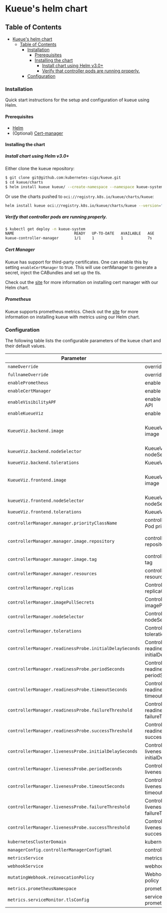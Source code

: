 # Kueue's helm chart

## Table of Contents

<!-- toc -->
- [Kueue's helm chart](#kueues-helm-chart)
  - [Table of Contents](#table-of-contents)
    - [Installation](#installation)
      - [Prerequisites](#prerequisites)
      - [Installing the chart](#installing-the-chart)
        - [Install chart using Helm v3.0+](#install-chart-using-helm-v30)
        - [Verify that controller pods are running properly.](#verify-that-controller-pods-are-running-properly)
    - [Configuration](#configuration)
<!-- /toc -->

### Installation

Quick start instructions for the setup and configuration of kueue using Helm.

#### Prerequisites

- [Helm](https://helm.sh/docs/intro/quickstart/#install-helm)
- (Optional) [Cert-manager](https://cert-manager.io/docs/installation/)

#### Installing the chart

##### Install chart using Helm v3.0+

Either clone the kueue repository:

```bash
$ git clone git@github.com:kubernetes-sigs/kueue.git
$ cd kueue/charts
$ helm install kueue kueue/ --create-namespace --namespace kueue-system
```

Or use the charts pushed to `oci://registry.k8s.io/kueue/charts/kueue`:

```bash
helm install kueue oci://registry.k8s.io/kueue/charts/kueue --version="0.12.4" --create-namespace --namespace=kueue-system
```

##### Verify that controller pods are running properly.

```bash
$ kubectl get deploy -n kueue-system
NAME                           READY   UP-TO-DATE   AVAILABLE   AGE
kueue-controller-manager       1/1     1            1           7s
```

##### Cert Manager

Kueue has support for third-party certificates.
One can enable this by setting `enableCertManager` to true.
This will use certManager to generate a secret, inject the CABundles and set up the tls.

Check out the [site](https://kueue.sigs.k8s.io/docs/tasks/manage/productization/cert_manager/)
for more information on installing cert manager with our Helm chart.

##### Prometheus

Kueue supports prometheus metrics.
Check out the [site](https://kueue.sigs.k8s.io/docs/tasks/manage/productization/prometheus/)
for more information on installing kueue with metrics using our Helm chart.

### Configuration

The following table lists the configurable parameters of the kueue chart and their default values.

| Parameter                                              | Description                                            | Default                                     |
|--------------------------------------------------------|--------------------------------------------------------|---------------------------------------------|
| `nameOverride`                                         | override the resource name                             | ``                                          |
| `fullnameOverride`                                     | override the resource name                             | ``                                          |
| `enablePrometheus`                                     | enable Prometheus                                      | `false`                                     |
| `enableCertManager`                                    | enable CertManager                                     | `false`                                     |
| `enableVisibilityAPF`                                  | enable APF for the visibility API                      | `false`                                     |
| `enableKueueViz`                                       | enable KueueViz dashboard                              | `false`                                     |
| `KueueViz.backend.image`                               | KueueViz dashboard backend image                       | `us-central1-docker.pkg.dev/k8s-staging-images/kueue/kueueviz-backend:main` |
| `kueueViz.backend.nodeSelector`                        | KueueViz backend nodeSelector                          | `{}`                                        |
| `kueueViz.backend.tolerations`                         | KueueViz backend tolerations                           | `[]`                                        |
| `KueueViz.frontend.image`                              | KueueViz dashboard frontend image                      | `us-central1-docker.pkg.dev/k8s-staging-images/kueue/kueueviz-frontend:main` |
| `kueueViz.frontend.nodeSelector`                       | KueueViz frontend nodeSelector                         | `{}`                                        |
| `kueueViz.frontend.tolerations`                        | KueueViz frontend tolerations                          | `[]`                                        |
| `controllerManager.manager.priorityClassName`          | controllerManager.manager's Pod priorityClassName      | ``                                          |
| `controllerManager.manager.image.repository`           | controllerManager.manager's repository and image       | `us-central1-docker.pkg.dev/k8s-staging-images/kueue/kueue` |
| `controllerManager.manager.image.tag`                  | controllerManager.manager's tag                        | `main`                                      |
| `controllerManager.manager.resources`                  | controllerManager.manager's resources                  | abbr.                                       |
| `controllerManager.replicas`                           | ControllerManager's replicaCount                       | `1`                                         |
| `controllerManager.imagePullSecrets`                   | ControllerManager's imagePullSecrets                   | `[]`                                        |
| `controllerManager.nodeSelector`                       | ControllerManager's nodeSelector                       | `{}`                                        |
| `controllerManager.tolerations`                        | ControllerManager's tolerations                        | `[]`                                        |
| `controllerManager.readinessProbe.initialDelaySeconds` | ControllerManager's readinessProbe initialDelaySeconds | `5`                                         |
| `controllerManager.readinessProbe.periodSeconds`       | ControllerManager's readinessProbe periodSeconds       | `10`                                        |
| `controllerManager.readinessProbe.timeoutSeconds`      | ControllerManager's readinessProbe timeoutSeconds      | `1`                                         |
| `controllerManager.readinessProbe.failureThreshold`    | ControllerManager's readinessProbe failureThreshold    | `3`                                         |
| `controllerManager.readinessProbe.successThreshold`    | ControllerManager's readinessProbe successThreshold    | `1`                                         |
| `controllerManager.livenessProbe.initialDelaySeconds`  | ControllerManager's livenessProbe initialDelaySeconds  | `15`                                        |
| `controllerManager.livenessProbe.periodSeconds`        | ControllerManager's livenessProbe periodSeconds        | `20`                                        |
| `controllerManager.livenessProbe.timeoutSeconds`       | ControllerManager's livenessProbe timeoutSeconds       | `1`                                         |
| `controllerManager.livenessProbe.failureThreshold`     | ControllerManager's livenessProbe failureThreshold     | `3`                                         |
| `controllerManager.livenessProbe.successThreshold`     | ControllerManager's livenessProbe successThreshold     | `1`                                         |
| `kubernetesClusterDomain`                              | kubernetesCluster's Domain                             | `cluster.local`                             |
| `managerConfig.controllerManagerConfigYaml`            | controllerManagerConfigYaml                            | abbr.                                       |
| `metricsService`                                       | metricsService's ports                                 | abbr.                                       |
| `webhookService`                                       | webhookService's ports                                 | abbr.                                       |
| `mutatingWebhook.reinvocationPolicy`                   | Webhook's reinvocation policy                          | `Never`                                     |
| `metrics.prometheusNamespace`                          | prometheus namespace                                   | `monitoring`                                |
| `metrics.serviceMonitor.tlsConfig`                     | service monitor for prometheus                         | abbr.                                       |
